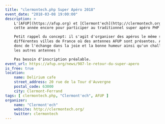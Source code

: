 ```yaml
---
title: "clermontech.php Super Apéro 2018"
event_date: "2018-03-08 19:00:00"
description: >
    L'[AFUP](https://afup.org) et [Clermont'ech](http://clermontech.org] s'associent
    cette année encore pour participer au traditionnel super apéro PHP 2018.

    Petit rappel du concept: il s'agit d'organiser des apéros le même soir dans les
    différentes villes de France où des antennes AFUP sont présentes. Au programme
    donc de l'échange dans la joie et la bonne humeur ainsi qu'un challenge avec
    les autres antennes !

    Pas besoin d'inscription préalable.
event_url: https://afup.org/news/987-le-retour-du-super-apero
is_free: true
location:
    name: Delirium cafe
    street_address: 20 rue de la Tour d'Auvergne
    postal_code: 63000
    city: Clermont-Ferrand
tags: [ clermontech.php, "Clermont'ech", AFUP ]
organizer:
    name: "Clermont'ech"
    website: http://clermontech.org/
    twitter: clermontech
---
```

